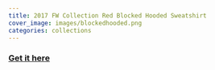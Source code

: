```yaml
---
title: 2017 FW Collection Red Blocked Hooded Sweatshirt
cover_image: images/blockedhooded.png
categories: collections
---
```


### [Get it here](http://www.ebay.com/itm/172835949735)